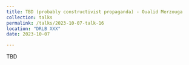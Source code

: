 ```yaml
---
title: TBD (probably constructivist propaganda) - Oualid Merzouga
collection: talks
permalink: /talks/2023-10-07-talk-16
location: "DRLB XXX"
date: 2023-10-07

---
```


TBD
